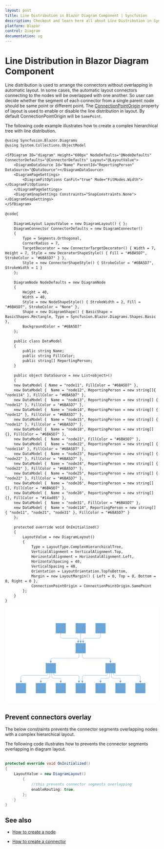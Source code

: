 ```yaml
---
layout: post
title: Line Distribution in Blazor Diagram Component | Syncfusion
description: Checkout and learn here all about Line Distribution in Syncfusion Blazor Diagram component and more.
platform: Blazor
control: Diagram
documentation: ug
---
```


# Line Distribution in Blazor Diagram Component

Line distribution is used to arrange the connectors without overlapping in automatic layout. In some cases, the automatic layout connectors connecting to the nodes will be overlapped with one another. So user can decide whether the segment of each connector from a single parent node should be same point or different point. The [ConnectionPointOrigin](https://help.syncfusion.com/cr/blazor/Syncfusion.Blazor.Diagrams.DiagramLayout.html#Syncfusion_Blazor_Diagrams_DiagramLayout_ConnectionPointOrigin) property of layout is used to enable or disable the line distribution in layout. By default ConnectionPointOrigin will be `SamePoint`.

The following code example illustrates how to create a complex hierarchical tree with line distribution.

```cshtml
@using Syncfusion.Blazor.Diagrams
@using System.Collections.ObjectModel

<SfDiagram ID="diagram" Height="600px" NodeDefaults="@NodeDefaults" ConnectorDefaults="@ConnectorDefaults" Layout="@LayoutValue">
    <DiagramDataSource Id="Name" ParentId="ReportingPerson" DataSource="@DataSource"></DiagramDataSource>
    <DiagramPageSettings>
        <DiagramFitOptions CanFit="true" Mode="FitModes.Width"></DiagramFitOptions>
    </DiagramPageSettings>
    <DiagramSnapSettings Constraints="SnapConstraints.None"></DiagramSnapSettings>
</SfDiagram>

@code{

    DiagramLayout LayoutValue = new DiagramLayout() { };
    DiagramConnector ConnectorDefaults = new DiagramConnector()
    {
        Type = Segments.Orthogonal,
        CornerRadius = 7,
        TargetDecorator = new ConnectorTargetDecorator() { Width = 7, Height = 7, Style = new DecoratorShapeStyle() { Fill = "#6BA5D7", StrokeColor = "#6BA5D7" } },
        Style = new ConnectorShapeStyle() { StrokeColor = "#6BA5D7", StrokeWidth = 1 }
    };

    DiagramNode NodeDefaults = new DiagramNode
    {
        Height = 40,
        Width = 40,
        Style = new NodeShapeStyle() { StrokeWidth = 2, Fill = "#6BA5D7", StrokeColor = "None" },
        Shape = new DiagramShape() { BasicShape = BasicShapes.Rectangle, Type = Syncfusion.Blazor.Diagrams.Shapes.Basic },
        BackgroundColor = "#6BA5D7"
    };

    public class DataModel
    {
        public string Name;
        public string FillColor;
        public string[] ReportingPerson;
    }

    public object DataSource = new List<object>()
    {
    new DataModel { Name = "node11", FillColor = "#6BA5D7" },
    new DataModel {  Name = "node12", ReportingPerson = new string[]{ "node114" }, FillColor = "#6BA5D7" },
    new DataModel {  Name = "node13", ReportingPerson = new string[] { "node12" }, FillColor = "#6BA5D7" },
    new DataModel {  Name = "node14", ReportingPerson = new string[] { "node12" }, FillColor = "#6BA5D7" },
    new DataModel {  Name = "node15", ReportingPerson = new string[] { "node12" }, FillColor = "#6BA5D7" },
    new DataModel {  Name = "node18", ReportingPerson = new string[] {}, FillColor = "#6BA5D7" },
    new DataModel {  Name = "node21", FillColor = "#6BA5D7" },
    new DataModel {  Name = "node22", ReportingPerson = new string[] { "node114" }, FillColor = "#6BA5D7" },
    new DataModel {  Name = "node23", ReportingPerson = new string[] { "node22" }, FillColor = "#6BA5D7" },
    new DataModel {  Name = "node24", ReportingPerson = new string[] { "node22" }, FillColor = "#6BA5D7" },
    new DataModel {  Name = "node25", ReportingPerson = new string[] { "node22" }, FillColor = "#6BA5D7" },
    new DataModel {  Name = "node26", ReportingPerson = new string[] {}, FillColor = "#6BA5D7" },
    new DataModel {  Name = "node28", ReportingPerson = new string[] {}, FillColor = "#14ad85" },
    new DataModel {  Name = "node31", FillColor = "#6BA5D7" },
    new DataModel {  Name = "node114", ReportingPerson = new string[] { "node11", "node21", "node31" }, FillColor = "#6BA5D7" }
    };

    protected override void OnInitialized()
    {
        LayoutValue = new DiagramLayout()
        {
            Type = LayoutType.ComplexHierarchicalTree,
            VerticalAlignment = VerticalAlignment.Top,
            HorizontalAlignment = HorizontalAlignment.Left,
            HorizontalSpacing = 40,
            VerticalSpacing = 40,
            Orientation = LayoutOrientation.TopToBottom,
            Margin = new LayoutMargin() { Left = 0, Top = 0, Bottom = 0, Right = 0 },
            ConnectionPointOrigin = ConnectionPointOrigin.SamePoint
        };
    }
}
```

![Line Distribution](../images/line-distribution.png)

## Prevent connectors overlay

The below constraints prevents the connector segments overlapping nodes with a complex hierarchical layout.

The following code illustrates how to prevents the connector segments overlapping in diagram layout.

```csharp
  
protected override void OnInitialized()
{
    LayoutValue = new DiagramLayout()
        {
            //this prevents connector segments overlapping
            enableRouting: true,
        };
    }
}

```

## See also

* [How to create a node](../nodes/nodes)

* [How to create a connector](../connectors/connectors)
